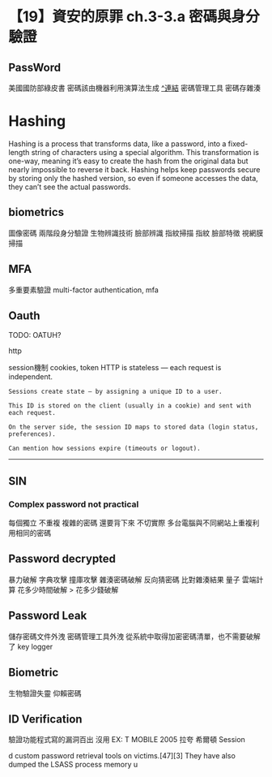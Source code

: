 # 【19】資安的原罪 ch.3-3.a 密碼與身分驗證


## PassWord
美國國防部綠皮書 密碼該由機器利用演算法生成 [^連結](https://apps.dtic.mil/sti/citations/ADA425705)
密碼管理工具
密碼存雜湊

# Hashing
Hashing is a process that transforms data, like a password, into a fixed-length string of characters using a special algorithm. This transformation is one-way, meaning it’s easy to create the hash from the original data but nearly impossible to reverse it back. Hashing helps keep passwords secure by storing only the hashed version, so even if someone accesses the data, they can’t see the actual passwords.

## biometrics

圖像密碼
兩階段身分驗證
生物辨識技術 臉部辨識 指紋掃描
指紋 臉部特徵 視網膜掃描

## MFA
多重要素驗證 multi-factor authentication, mfa

## Oauth
TODO: OATUH?

http

session機制 cookies, token
    HTTP is stateless — each request is independent.

    Sessions create state — by assigning a unique ID to a user.

    This ID is stored on the client (usually in a cookie) and sent with each request.

    On the server side, the session ID maps to stored data (login status, preferences).

    Can mention how sessions expire (timeouts or logout).

---

## SIN

### Complex password not practical
每個獨立 不重複 複雜的密碼 還要背下來 不切實際 
多台電腦與不同網站上重複利用相同的密碼

## Password decrypted
暴力破解 字典攻擊 撞庫攻擊
雜湊密碼破解 反向猜密碼 比對雜湊結果
量子 雲端計算
花多少時間破解 > 花多少錢破解

## Password Leak
儲存密碼文件外洩 密碼管理工具外洩
從系統中取得加密密碼清單，也不需要破解了
key logger

## Biometric
生物驗證失靈
仰賴密碼

## ID Verification
驗證功能程式寫的漏洞百出 沒用 EX: T MOBILE 2005 拉夸 希爾頓
Session 


d custom password retrieval tools on victims.[47][3] They have also dumped the LSASS process memory u











